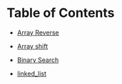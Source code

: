 # Table of Contents
<!-- 1 -->
- [Array Reverse](data_structures_and_algorithms/challenges/array_reverse/README.md)
<!-- 2 -->
- [Array shift](data_structures_and_algorithms/challenges/array_shift/README.md)
<!-- 3 -->
- [Binary Search](data_structures_and_algorithms/challenges/BinarySearch/README.md)
<!-- 4 -->
- [linked_list](data_structures_and_algorithms/challenges/linked_list/README.md)